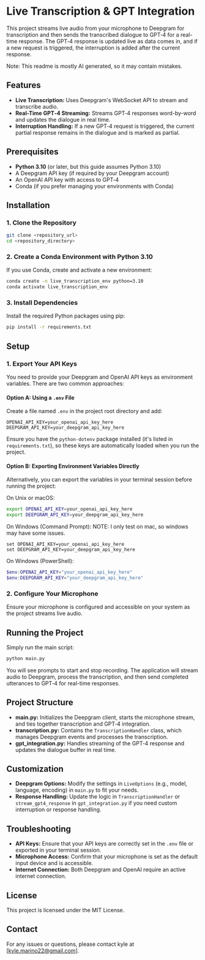 # Live Transcription & GPT Integration

This project streams live audio from your microphone to Deepgram for transcription and then sends the transcribed dialogue to GPT‑4 for a real-time response. The GPT‑4 response is updated live as data comes in, and if a new request is triggered, the interruption is added after the current response.

Note: This readme is mostly AI generated, so it may contain mistakes.

## Features

- **Live Transcription:** Uses Deepgram's WebSocket API to stream and transcribe audio.
- **Real-Time GPT‑4 Streaming:** Streams GPT‑4 responses word-by-word and updates the dialogue in real time.
- **Interruption Handling:** If a new GPT‑4 request is triggered, the current partial response remains in the dialogue and is marked as partial.

## Prerequisites

- **Python 3.10** (or later, but this guide assumes Python 3.10)
- A Deepgram API key (if required by your Deepgram account)
- An OpenAI API key with access to GPT‑4
- Conda (if you prefer managing your environments with Conda)

## Installation

### 1. Clone the Repository

```bash
git clone <repository_url>
cd <repository_directory>
```

### 2. Create a Conda Environment with Python 3.10

If you use Conda, create and activate a new environment:

```bash
conda create -n live_transcription_env python=3.10
conda activate live_transcription_env
```

### 3. Install Dependencies

Install the required Python packages using pip:

```bash
pip install -r requirements.txt
```

## Setup

### 1. Export Your API Keys

You need to provide your Deepgram and OpenAI API keys as environment variables. There are two common approaches:

#### Option A: Using a `.env` File

Create a file named `.env` in the project root directory and add:

```env
OPENAI_API_KEY=your_openai_api_key_here
DEEPGRAM_API_KEY=your_deepgram_api_key_here
```

Ensure you have the `python-dotenv` package installed (it's listed in `requirements.txt`), so these keys are automatically loaded when you run the project.

#### Option B: Exporting Environment Variables Directly

Alternatively, you can export the variables in your terminal session before running the project:

On Unix or macOS:

```bash
export OPENAI_API_KEY=your_openai_api_key_here
export DEEPGRAM_API_KEY=your_deepgram_api_key_here
```

On Windows (Command Prompt):
NOTE: I only test on mac, so windows may have some issues.

```batch
set OPENAI_API_KEY=your_openai_api_key_here
set DEEPGRAM_API_KEY=your_deepgram_api_key_here
```

On Windows (PowerShell):

```powershell
$env:OPENAI_API_KEY="your_openai_api_key_here"
$env:DEEPGRAM_API_KEY="your_deepgram_api_key_here"
```

### 2. Configure Your Microphone

Ensure your microphone is configured and accessible on your system as the project streams live audio.

## Running the Project

Simply run the main script:

```bash
python main.py
```

You will see prompts to start and stop recording. The application will stream audio to Deepgram, process the transcription, and then send completed utterances to GPT‑4 for real-time responses.

## Project Structure

- **main.py:** Initializes the Deepgram client, starts the microphone stream, and ties together transcription and GPT‑4 integration.
- **transcription.py:** Contains the `TranscriptionHandler` class, which manages Deepgram events and processes the transcription.
- **gpt_integration.py:** Handles streaming of the GPT‑4 response and updates the dialogue buffer in real time.

## Customization

- **Deepgram Options:** Modify the settings in `LiveOptions` (e.g., model, language, encoding) in `main.py` to fit your needs.
- **Response Handling:** Update the logic in `TranscriptionHandler` or `stream_gpt4_response` in `gpt_integration.py` if you need custom interruption or response handling.

## Troubleshooting

- **API Keys:** Ensure that your API keys are correctly set in the `.env` file or exported in your terminal session.
- **Microphone Access:** Confirm that your microphone is set as the default input device and is accessible.
- **Internet Connection:** Both Deepgram and OpenAI require an active internet connection.

## License

This project is licensed under the MIT License.

## Contact

For any issues or questions, please contact kyle at [kyle.marino22@gmail.com].
